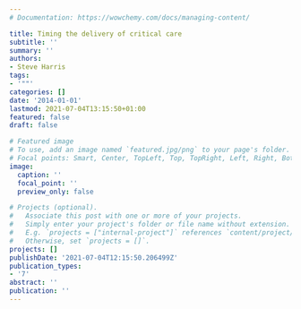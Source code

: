 ```yaml
---
# Documentation: https://wowchemy.com/docs/managing-content/

title: Timing the delivery of critical care
subtitle: ''
summary: ''
authors:
- Steve Harris
tags:
- '""'
categories: []
date: '2014-01-01'
lastmod: 2021-07-04T13:15:50+01:00
featured: false
draft: false

# Featured image
# To use, add an image named `featured.jpg/png` to your page's folder.
# Focal points: Smart, Center, TopLeft, Top, TopRight, Left, Right, BottomLeft, Bottom, BottomRight.
image:
  caption: ''
  focal_point: ''
  preview_only: false

# Projects (optional).
#   Associate this post with one or more of your projects.
#   Simply enter your project's folder or file name without extension.
#   E.g. `projects = ["internal-project"]` references `content/project/deep-learning/index.md`.
#   Otherwise, set `projects = []`.
projects: []
publishDate: '2021-07-04T12:15:50.206499Z'
publication_types:
- '7'
abstract: ''
publication: ''
---
```

